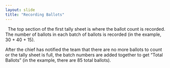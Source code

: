 ```yaml
---
layout: slide
title: "Recording Ballots"
---
```

 
The top section of the first tally sheet is where the ballot count is recorded.  The number of ballots in each batch of ballots is recorded  (in the example, 30 + 40 + 15).  

After the chief has notified the team that there are no more ballots to count or the tally sheet is full, the batch numbers are added together to get “Total Ballots” (in the example, there are 85 total ballots).









